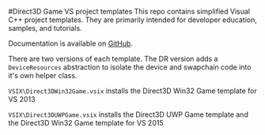 #Direct3D Game VS project templates
This repo contains simplified Visual C++ project templates. They are primarily intended for developer education, samples, and tutorials.

Documentation is available on [GitHub](https://github.com/walbourn/directx-vs-templates/wiki).

There are two versions of each template. The DR version adds a ``DeviceResources`` abstraction to isolate the device and swapchain code into it's own helper class.

``VSIX\Direct3DWin32Game.vsix`` installs the Direct3D Win32 Game template for VS 2013

``VSIX\Direct3DUWPGame.vsix`` installs the Direct3D UWP Game template and the Direct3D Win32 Game template for VS 2015